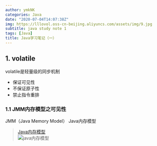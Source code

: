 ```yaml
---
author: ymkNK
categories: Java
date: "2020-07-04T14:07:38Z"
img: https://lllovol.oss-cn-beijing.aliyuncs.com/assets/img/9.jpg
subtitle: java study note 1
tags: [Java]
title: Java学习笔记（一）
---
```

## 1. volatile
volatile是轻量级的同步机制
- 保证可见性
- 不保证原子性
- 禁止指令重排

### 1.1 JMM内存模型之可见性
JMM（Java Memory Model） Java内存模型
>[Java内存模型](https://www.jianshu.com/p/15106e9c4bf3)  
![java内存模型](https://upload-images.jianshu.io/upload_images/4899162-66736384361f6b8b.png?imageMogr2/auto-orient/strip|imageView2/2/w/812/format/webp)